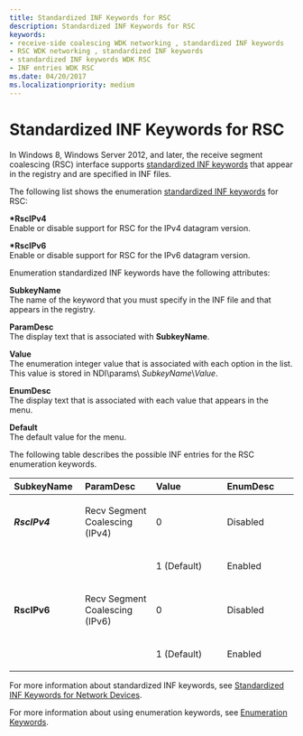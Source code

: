 ```yaml
---
title: Standardized INF Keywords for RSC
description: Standardized INF Keywords for RSC
keywords:
- receive-side coalescing WDK networking , standardized INF keywords
- RSC WDK networking , standardized INF keywords
- standardized INF keywords WDK RSC
- INF entries WDK RSC
ms.date: 04/20/2017
ms.localizationpriority: medium
---
```


# Standardized INF Keywords for RSC





In Windows 8, Windows Server 2012, and later, the receive segment coalescing (RSC) interface supports [standardized INF keywords](standardized-inf-keywords-for-network-devices.md) that appear in the registry and are specified in INF files.

The following list shows the enumeration [standardized INF keywords](standardized-inf-keywords-for-network-devices.md) for RSC:

<a href="" id="-rscipv4"></a>**\*RscIPv4**  
Enable or disable support for RSC for the IPv4 datagram version.

<a href="" id="---------rscipv6"></a> **\*RscIPv6**  
Enable or disable support for RSC for the IPv6 datagram version.

Enumeration standardized INF keywords have the following attributes:

<a href="" id="subkeyname"></a>**SubkeyName**  
The name of the keyword that you must specify in the INF file and that appears in the registry.

<a href="" id="paramdesc"></a>**ParamDesc**  
The display text that is associated with **SubkeyName**.

<a href="" id="value"></a>**Value**  
The enumeration integer value that is associated with each option in the list. This value is stored in NDI\\params\\ *SubkeyName*\\*Value*.

<a href="" id="enumdesc"></a>**EnumDesc**  
The display text that is associated with each value that appears in the menu.

<a href="" id="default"></a>**Default**  
The default value for the menu.

The following table describes the possible INF entries for the RSC enumeration keywords.

<table>
<colgroup>
<col width="25%" />
<col width="25%" />
<col width="25%" />
<col width="25%" />
</colgroup>
<thead>
<tr class="header">
<th align="left">SubkeyName</th>
<th align="left">ParamDesc</th>
<th align="left">Value</th>
<th align="left">EnumDesc</th>
</tr>
</thead>
<tbody>
<tr class="odd">
<td align="left"><p><strong><em>RscIPv4</strong></p></td>
<td align="left"><p>Recv Segment Coalescing (IPv4)</p></td>
<td align="left"><p>0</p></td>
<td align="left"><p>Disabled</p></td>
</tr>
<tr class="even">
<td align="left"></td>
<td align="left"></td>
<td align="left"><p>1 (Default)</p></td>
<td align="left"><p>Enabled</p></td>
</tr>
<tr class="odd">
<td align="left"><p><strong></em>RscIPv6</strong></p></td>
<td align="left"><p>Recv Segment Coalescing (IPv6)</p></td>
<td align="left"><p>0</p></td>
<td align="left"><p>Disabled</p></td>
</tr>
<tr class="even">
<td align="left"></td>
<td align="left"></td>
<td align="left"><p>1 (Default)</p></td>
<td align="left"><p>Enabled</p></td>
</tr>
</tbody>
</table>

 

For more information about standardized INF keywords, see [Standardized INF Keywords for Network Devices](standardized-inf-keywords-for-network-devices.md).

For more information about using enumeration keywords, see [Enumeration Keywords](enumeration-keywords.md).

 

 






